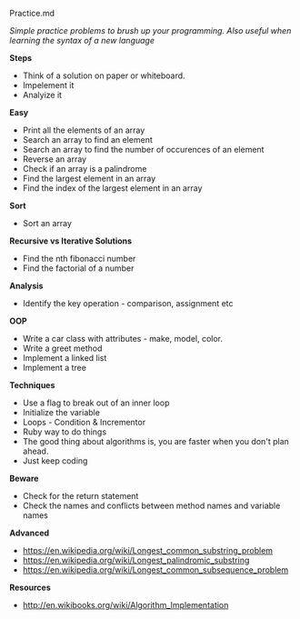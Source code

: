 Practice.md

 *Simple practice problems to brush up your programming. Also useful when learning the syntax of a new language*

**Steps**
* Think of a solution on paper or whiteboard.
* Impelement it
* Analyize it


**Easy**
* Print all the elements of an array
* Search an array to find an element
* Search an array to find the number of occurences of an element
* Reverse an array
* Check if an array is a palindrome
* Find the largest element in an array
* Find the index of the largest element in an array

**Sort**
* Sort an array

**Recursive vs Iterative Solutions**
* Find the nth fibonacci number
* Find the factorial of a number

**Analysis**
* Identify the key operation - comparison, assignment etc

**OOP**
* Write a car class with attributes - make, model, color.
* Write a greet method
* Implement a linked list
* Implement a tree

**Techniques**
* Use a flag to break out of an inner loop
* Initialize the variable
* Loops - Condition & Incrementor
* Ruby way to do things
* The good thing about algorithms is, you are faster when you don't plan ahead. 
* Just keep coding

**Beware**
* Check for the return statement
* Check the names and conflicts between method names and variable names

**Advanced**
* https://en.wikipedia.org/wiki/Longest_common_substring_problem
* https://en.wikipedia.org/wiki/Longest_palindromic_substring
* https://en.wikipedia.org/wiki/Longest_common_subsequence_problem

**Resources**
* http://en.wikibooks.org/wiki/Algorithm_Implementation

